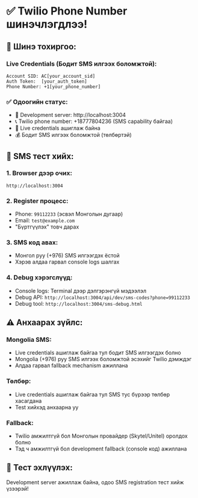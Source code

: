 # ✅ Twilio Phone Number шинэчлэгдлээ!

## 📱 Шинэ тохиргоо:

### Live Credentials (Бодит SMS илгээх боломжтой):
```
Account SID: AC[your_account_sid]
Auth Token:  [your_auth_token]
Phone Number: +1[your_phone_number]
```

### ✅ Одоогийн статус:
- 🔄 Development server: http://localhost:3004
- 📞 Twilio phone number: +18777804236 (SMS capability байгаа)
- 🎯 Live credentials ашиглаж байна
- 💰 Бодит SMS илгээх боломжтой (төлбөртэй)

## 🧪 SMS тест хийх:

### 1. Browser дээр очих:
```
http://localhost:3004
```

### 2. Register процесс:
- Phone: `99112233` (эсвэл Монголын дугаар)
- Email: `test@example.com`
- "Бүртгүүлэх" товч дарах

### 3. SMS код авах:
- Монгол руу (+976) SMS илгээгдэх ёстой
- Хэрэв алдаа гарвал console logs шалгах

### 4. Debug хэрэгслүүд:
- Console logs: Terminal дээр дэлгэрэнгүй мэдээлэл
- Debug API: `http://localhost:3004/api/dev/sms-codes?phone=99112233`
- Debug tool: `http://localhost:3004/sms-debug.html`

## ⚠️ Анхаарах зүйлс:

### Mongolia SMS:
- Live credentials ашиглаж байгаа тул бодит SMS илгээгдэх болно
- Mongolia (+976) руу SMS илгээх боломжтой эсэхийг Twilio дэмждэг
- Алдаа гарвал fallback mechanism ажиллана

### Төлбөр:
- Live credentials ашиглаж байгаа тул SMS тус бүрээр төлбөр хасагдана
- Test хийхэд анхаарна уу

### Fallback:
- Twilio амжилтгүй бол Монголын провайдер (Skytel/Unitel) оролдох болно
- Тэд ч амжилтгүй бол development fallback (console код) ажиллана

## 🚀 Тест эхлүүлэх:

Development server ажиллаж байна, одоо SMS registration тест хийж үзээрэй!